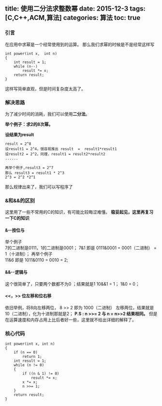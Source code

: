 title: 使用二分法求整数幂
date: 2015-12-3
tags: [C,C++,ACM,算法]
categories: 算法
toc: true
---

### 引言

在应用中求幂是一个经常使用到的运算。
那么我们求幂的时候是不是经常这样写

```
int power(int x,  int n)
{
    int result = 1;
    while (n--)
        result *= x;
    return result;
}
```

这样写简单直观，但是时间复杂度太高了。

### 解决思路

为了减少时间的消耗，我们可以使用**二分法**。

**举个例子：求2的8次幂。**

**设结果为result** 

```
result = 2^8
设result1 = 2^4，很容易推出 result  =  result1*result1
设result2 = 2^2，同理，result1 = result2*result2
......
```

```
再举个例子,result3 = 2^7
那么 result3 = result1 * 2^3
2^3 = 2^2 *2^1
```

那么规律出来了，我们可以写程序了

### &和&&的区别

这里用了一些不常用的C的知识，有可能比较晦涩难懂。
**稳妥起见，这里再复习一下C的知识**

#### &--按位与

举个例子  
 7的二进制是0111，1的二进制是0001；
 7&1 即是  0111&0001  = 0001（二进制） = 1（十进制）；
再举个例子  
 11&6  即是 1011&0110 = 0010 = 2;

#### &&--逻辑与

这个很简单了，只要两个数都不为0 ；结果就是1
10&&1 = 1；
1&0 = 0；

#### <<，>>  位左移和位右移

依旧举例，将8向左移两位，
8 >> 2 即为 1000（二进制） 左移两位，结果就是10（二进制），化为十进制那就是2；
**P.S : n >>= 2 与 n =  n>>2 结果相同。**
但是在运算速度和内存占用上比后者好一些，这里就不给出详细的解释了。


### 核心代码

```
int power(int x, int n)
{
    if (n == 0)
        return 1;
    int result = 1;
    while (n != 0)
    {
        if ((n & 1) != 0)
            result *= x;
        x *= x;
        n >>= 1;
    }
    return result;
}
```


